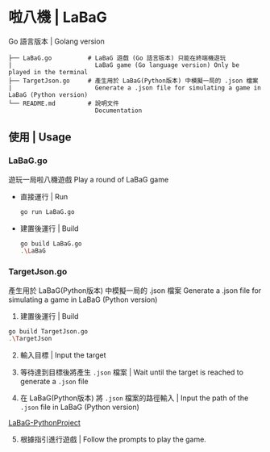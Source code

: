 # 啦八機 | LaBaG
Go 語言版本 | Golang version

  ```plaintext
  ├── LaBaG.go          # LaBaG 遊戲 (Go 語言版本) 只能在終端機遊玩
  |                       LaBaG game (Go language version) Only be played in the terminal
  ├── TargetJson.go     # 產生用於 LaBaG(Python版本) 中模擬一局的 .json 檔案
  |                       Generate a .json file for simulating a game in LaBaG (Python version)
  └── README.md         # 說明文件 
                          Documentation
  ```

## 使用 | Usage

### LaBaG.go
遊玩一局啦八機遊戲
Play a round of LaBaG game

- 直接運行 | Run

  ```bash
  go run LaBaG.go  
  ```

- 建置後運行 | Build

  ```bash
  go build LaBaG.go  
  .\LaBaG
  ```

### TargetJson.go
產生用於 LaBaG(Python版本) 中模擬一局的 .json 檔案 
Generate a .json file for simulating a game in LaBaG (Python version)

1. 建置後運行 | Build

  ```bash
  go build TargetJson.go  
  .\TargetJson
   ```

2. 輸入目標 | Input the target

3. 等待達到目標後將產生 `.json` 檔案 | Wait until the target is reached to generate a `.json` file

4. 在 LaBaG(Python版本) 將 `.json` 檔案的路徑輸入 | Input the path of the `.json` file in LaBaG (Python version)

  [LaBaG-PythonProject](https://github.com/Yorn90104/LaBaG-PythonProject.git)

5. 根據指引進行遊戲 | Follow the prompts to play the game.